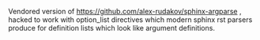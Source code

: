 Vendored version of https://github.com/alex-rudakov/sphinx-argparse , hacked to
work with option_list directives which modern sphinx rst parsers produce for
definition lists which look like argument definitions.
